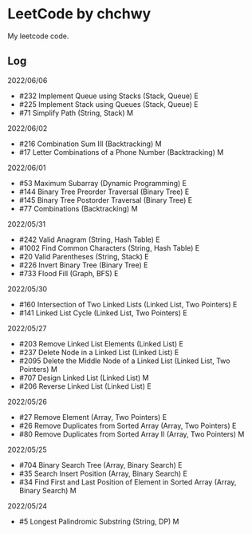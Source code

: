 # LeetCode by chchwy

My leetcode code. 

## Log

2022/06/06
- #232 Implement Queue using Stacks (Stack, Queue) E
- #225 Implement Stack using Queues (Stack, Queue) E
- #71 Simplify Path (String, Stack) M

2022/06/02
- #216 Combination Sum III (Backtracking) M
- #17 Letter Combinations of a Phone Number (Backtracking) M

2022/06/01
- #53 Maximum Subarray (Dynamic Programming) E
- #144 Binary Tree Preorder Traversal (Binary Tree) E
- #145 Binary Tree Postorder Traversal (Binary Tree) E
- #77 Combinations (Backtracking) M

2022/05/31
- #242 Valid Anagram (String, Hash Table) E
- #1002 Find Common Characters (String, Hash Table) E
- #20 Valid Parentheses (String, Stack) E
- #226 Invert Binary Tree (Binary Tree) E
- #733 Flood Fill (Graph, BFS) E

2022/05/30
- #160 Intersection of Two Linked Lists (Linked List, Two Pointers) E
- #141 Linked List Cycle (Linked List, Two Pointers) E

2022/05/27
- #203 Remove Linked List Elements (Linked List) E
- #237 Delete Node in a Linked List (Linked List) E
- #2095 Delete the Middle Node of a Linked List (Linked List, Two Pointers) M
- #707 Design Linked List (Linked List) M
- #206 Reverse Linked List (Linked List) E

2022/05/26
- #27 Remove Element (Array, Two Pointers) E
- #26 Remove Duplicates from Sorted Array (Array, Two Pointers) E
- #80 Remove Duplicates from Sorted Array II (Array, Two Pointers) M

2022/05/25
- #704 Binary Search Tree (Array, Binary Search) E
- #35  Search Insert Position (Array, Binary Search) E
- #34  Find First and Last Position of Element in Sorted Array (Array, Binary Search) M

2022/05/24
- #5 Longest Palindromic Substring (String, DP) M